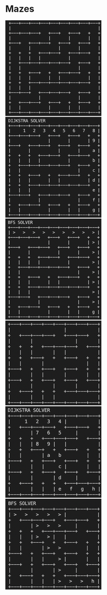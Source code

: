 # Mazes

<img src="https://github.com/SoniaOrlikowska/maze/blob/master/1.png" width="300"><img src="https://github.com/SoniaOrlikowska/maze/blob/master/2.png" width="300"><img src="https://github.com/SoniaOrlikowska/maze/blob/master/3.png" width="300">
<img src="https://github.com/SoniaOrlikowska/maze/blob/master/4.png" width="300"><img src="https://github.com/SoniaOrlikowska/maze/blob/master/5.png" width="300"><img src="https://github.com/SoniaOrlikowska/maze/blob/master/6.png" width="300">
